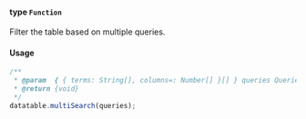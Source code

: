 #### type `Function`

Filter the table based on multiple queries.

#### Usage

```javascript
/**
 * @param  { { terms: String[], columns=: Number[] }[] } queries Queries including search term and columns (optional)
 * @return {void}
 */
datatable.multiSearch(queries);
```
